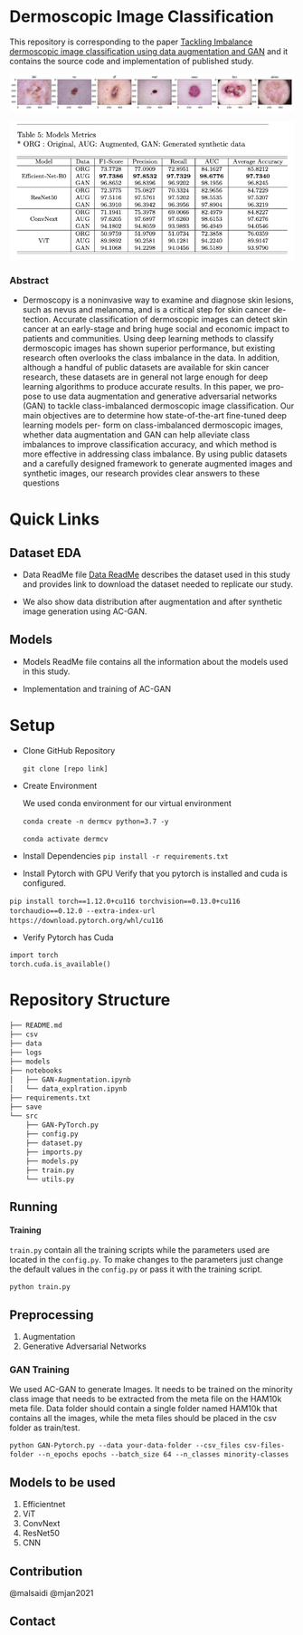 # Dermoscopic Image Classification

This repository is corresponding to the paper [Tackling Imbalance dermoscopic image classification using data augmentation and GAN](https://doi.org/10.1007/s11042-023-17067-1) and it contains the source code and implementation of published study. 
    
![Dataset Sample](images/Sample.png "Dataset Sample")

![Results](images/Results.png "Original Data Distribution")

### Abstract


- Dermoscopy is a noninvasive way to examine and diagnose skin
lesions, such as nevus and melanoma, and is a critical step for skin cancer de-
tection. Accurate classification of dermoscopic images can detect skin cancer
at an early-stage and bring huge social and economic impact to patients and
communities. Using deep learning methods to classify dermoscopic images has
shown superior performance, but existing research often overlooks the class
imbalance in the data. In addition, although a handful of public datasets are
available for skin cancer research, these datasets are in general not large enough
for deep learning algorithms to produce accurate results. In this paper, we pro-
pose to use data augmentation and generative adversarial networks (GAN) to
tackle class-imbalanced dermoscopic image classification. Our main objectives
are to determine how state-of-the-art fine-tuned deep learning models per-
form on class-imbalanced dermoscopic images, whether data augmentation and
GAN can help alleviate class imbalances to improve classification accuracy, and
which method is more effective in addressing class imbalance. By using public
datasets and a carefully designed framework to generate augmented images
and synthetic images, our research provides clear answers to these questions


# Quick Links

## Dataset EDA 

- Data ReadMe file [Data ReadMe](docs/data.md) describes the dataset used in this study and provides link to download the dataset needed to replicate our study. 

- We also show data distribution after augmentation and after synthetic image generation using AC-GAN.


## Models

- Models ReadMe file contains all the information about the models used in this study.

- Implementation and training of AC-GAN

# Setup

- Clone GitHub Repository 

    `git clone [repo link]`

- Create Environment 

    We used conda environment for our virtual environment 

    `conda create -n dermcv python=3.7 -y`
    
    `conda activate dermcv`
    
- Install Dependencies 
    `pip install -r requirements.txt`

- Install Pytorch with GPU
Verify that you pytorch is installed and cuda is configured.

`pip install torch==1.12.0+cu116 torchvision==0.13.0+cu116 torchaudio==0.12.0 --extra-index-url https://download.pytorch.org/whl/cu116
`

- Verify Pytorch has Cuda
```
import torch
torch.cuda.is_available()

```
# Repository Structure

    ├── README.md
    ├── csv
    ├── data
    ├── logs
    ├── models
    ├── notebooks
    │   ├── GAN-Augmentation.ipynb
    │   └── data_explration.ipynb
    ├── requirements.txt
    ├── save
    └── src
        ├── GAN-PyTorch.py
        ├── config.py
        ├── dataset.py
        ├── imports.py
        ├── models.py
        ├── train.py
        └── utils.py


    
## Running

#### Training
`train.py` contain all the training scripts while the parameters used are located in the `config.py`. To make changes to the parameters just change the default values in the `config.py` or pass it with the training script. 
```
python train.py 
```



## Preprocessing
1. Augmentation
2. Generative Adversarial Networks


### GAN Training
We used AC-GAN to generate Images. It needs to be trained on the minority class image that needs to be extracted from the meta file on the HAM10k meta file. Data folder should contain a single folder  named HAM10k that contains all the images, while the meta files should be placed in the csv folder as train/test.

```
python GAN-Pytorch.py --data your-data-folder --csv_files csv-files-folder --n_epochs epochs --batch_size 64 --n_classes minority-classes 
```

## Models to be used

1. Efficientnet
2. ViT
3. ConvNext
4. ResNet50
5. CNN

## Contribution
@malsaidi @mjan2021

## Contact
